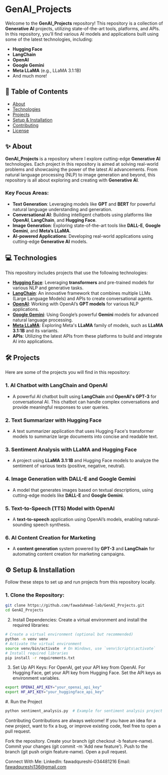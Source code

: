 # GenAI_Projects

Welcome to the **GenAI_Projects** repository! This repository is a collection of **Generative AI** projects, utilizing state-of-the-art tools, platforms, and APIs. In this repository, you’ll find various AI models and applications built using some of the latest technologies, including:

- **Hugging Face**
- **LangChain**
- **OpenAI**
- **Google Gemini**
- **Meta LLaMA** (e.g., LLaMA 3.1:1B)
- And much more!

## 🚀 Table of Contents

- [About](#about)
- [Technologies](#technologies)
- [Projects](#projects)
- [Setup & Installation](#setup--installation)
- [Contributing](#contributing)
- [License](#license)

## ✨ About

**GenAI_Projects** is a repository where I explore cutting-edge **Generative AI** technologies. Each project in this repository is aimed at solving real-world problems and showcasing the power of the latest AI advancements. From natural language processing (NLP) to image generation and beyond, this repository is all about exploring and creating with **Generative AI**.

### Key Focus Areas:
- **Text Generation**: Leveraging models like **GPT** and **BERT** for powerful natural language understanding and generation.
- **Conversational AI**: Building intelligent chatbots using platforms like **OpenAI**, **LangChain**, and **Hugging Face**.
- **Image Generation**: Exploring state-of-the-art tools like **DALL-E**, **Google Gemini**, and **Meta’s LLaMA**.
- **AI-powered Applications**: Developing real-world applications using cutting-edge **Generative AI** models.

## 💻 Technologies

This repository includes projects that use the following technologies:

- **[Hugging Face](https://huggingface.co/)**: Leveraging **transformers** and pre-trained models for various NLP and generative tasks.
- **[LangChain](https://www.langchain.com/)**: An innovative framework that combines multiple LLMs (Large Language Models) and APIs to create conversational agents.
- **[OpenAI](https://openai.com/)**: Working with OpenAI’s **GPT models** for various NLP applications.
- **[Google Gemini](https://cloud.google.com/blog/topics/ai-machine-learning/google-gemini)**: Using Google’s powerful **Gemini** models for advanced natural language processing.
- **[Meta LLaMA](https://ai.facebook.com/blog/large-language-model-llama-meta-ai/)**: Exploring Meta's **LLaMA** family of models, such as **LLaMA 3.1:1B** and its variants.
- **APIs**: Utilizing the latest APIs from these platforms to build and integrate AI into applications.

## 🛠️ Projects

Here are some of the projects you will find in this repository:

### 1. **AI Chatbot with LangChain and OpenAI**
   - A powerful AI chatbot built using **LangChain** and **OpenAI's GPT-3** for conversational AI. This chatbot can handle complex conversations and provide meaningful responses to user queries.
   
### 2. **Text Summarizer with Hugging Face**
   - A text summarizer application that uses Hugging Face's transformer models to summarize large documents into concise and readable text.

### 3. **Sentiment Analysis with LLaMA and Hugging Face**
   - A project using **LLaMA 3.1:1B** and Hugging Face models to analyze the sentiment of various texts (positive, negative, neutral).

### 4. **Image Generation with DALL-E and Google Gemini**
   - A model that generates images based on textual descriptions, using cutting-edge models like **DALL-E** and **Google Gemini**.

### 5. **Text-to-Speech (TTS) Model with OpenAI**
   - A **text-to-speech** application using OpenAI’s models, enabling natural-sounding speech synthesis.

### 6. **AI Content Creation for Marketing**
   - A **content generation** system powered by **GPT-3** and **LangChain** for automating content creation for marketing campaigns.

## ⚙️ Setup & Installation

Follow these steps to set up and run projects from this repository locally.

### 1. Clone the Repository:
```bash
git clone https://github.com/fawadahmad-lab/GenAI_Projects.git
cd GenAI_Projects
```
2. Install Dependencies:
Create a virtual environment and install the required libraries:
```bash
# Create a virtual environment (optional but recommended)
python -m venv venv
# Activate the virtual environment
source venv/bin/activate  # On Windows, use `venv\Scripts\activate`
# Install required libraries
pip install -r requirements.txt
```
3. Set Up API Keys:
For OpenAI, get your API key from OpenAI.
For Hugging Face, get your API key from Hugging Face.
Set the API keys as environment variables.
```bash
export OPENAI_API_KEY="your_openai_api_key"
export HF_API_KEY="your_huggingface_api_key"
```
#. Run the Project
```bash
python sentiment_analysis.py  # Example for sentiment analysis project
```
Contributing
Contributions are always welcome! If you have an idea for a new project, want to fix a bug, or improve existing code, feel free to open a pull request.

Fork the repository.
Create your branch (git checkout -b feature-name).
Commit your changes (git commit -m 'Add new feature').
Push to the branch (git push origin feature-name).
Open a pull request.

Connect With Me:
LinkedIn: fawadqureshi-034481216
Email: fawadqureshi136@gmail.com



